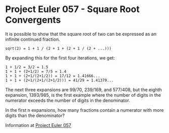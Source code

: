 # Project Euler 057 - Square Root Convergents

It is possible to show that the square root of two can be expressed as an infinite continued fraction.

    sqrt(2) = 1 + 1 / (2 + 1 + (2 + 1 / (2 + ...)))

By expanding this for the first four iterations, we get:

    1 + 1/2 = 3/2 = 1.5
    1 + 1 + (2+1/2) = 7/5 = 1.4
    1 + 1 + (2+1/(2+1/2)) = 17/12 = 1.41666...
    1 + 1 + (2+1/(2+1/(2+1/2))) = 41/29 = 1.41379...

The next three expansions are 99/70, 239/169, and 577/408, but the eighth expansion, 1393/985, is the first example where the number of digits in the numerator exceeds the number of digits in the denominator.

In the first n expansions, how many fractions contain a numerator with more digits than the denominator?

Information at [Project Euler 057](https://projecteuler.net/problem=57)

